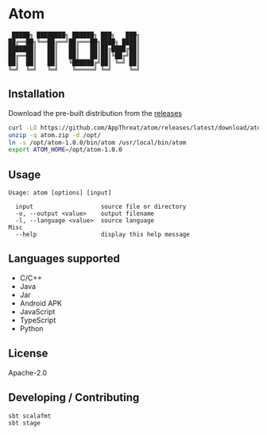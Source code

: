 # Atom

```shell
 █████╗ ████████╗ ██████╗ ███╗   ███╗
██╔══██╗╚══██╔══╝██╔═══██╗████╗ ████║
███████║   ██║   ██║   ██║██╔████╔██║
██╔══██║   ██║   ██║   ██║██║╚██╔╝██║
██║  ██║   ██║   ╚██████╔╝██║ ╚═╝ ██║
╚═╝  ╚═╝   ╚═╝    ╚═════╝ ╚═╝     ╚═╝
```

## Installation

Download the pre-built distribution from the [releases](https://github.com/AppThreat/atom/releases)

```bash
curl -LO https://github.com/AppThreat/atom/releases/latest/download/atom.zip
unzip -q atom.zip -d /opt/
ln -s /opt/atom-1.0.0/bin/atom /usr/local/bin/atom
export ATOM_HOME=/opt/atom-1.0.0
```

## Usage

```shell
Usage: atom [options] [input]

  input                   source file or directory
  -o, --output <value>    output filename
  -l, --language <value>  source language
Misc
  --help                  display this help message
```

## Languages supported

- C/C++
- Java
- Jar
- Android APK
- JavaScript
- TypeScript
- Python

## License

Apache-2.0

## Developing / Contributing

```shell
sbt scalafmt
sbt stage
```

